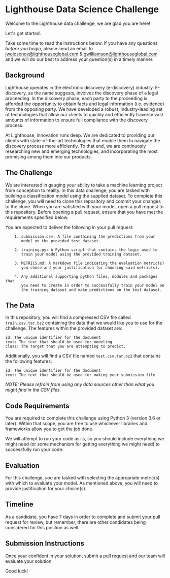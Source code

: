 # Lighthouse Data Science Challenge
Welcome to the Lighthouse data challenge, we are glad you are here! 

Let's get started. 

Take some time to read the instructions below. If you have
any questions _before you begin_, please send an email to 
[jwolosonov@lighthouseglobal.com](mailto:jwolosonov@lighthouseglobal.com) &
[gwilliamson@lighthouseglobal.com](mailto:gwilliamson@lighthouseglobal.com)
and we will do our best to address your question(s) in a timely manner.



## Background
Lighthouse operates in the electronic discovery (e-discovery) industry.
E-discovery, as the name suggests, involves the discovery phase of a
legal proceeding. In the discovery phase, each party to the proceeding is afforded the 
opportunity to obtain facts and legal information (i.e. evidence) from 
the opposing party. We have developed a robust, industry-leading set of 
technologies that allow our clients to quickly and efficiently traverse 
vast amounts of information to ensure full compliance with the discovery
process.

At Lighthouse, innovation runs deep. We are dedicated to providing
our clients with state-of-the-art technologies that enable them to 
navigate the discovery process more efficiently. To that end, we are continuosly researching new and emerging 
technologies, and incorporating the most promising among them into our 
products.



## The Challenge
We are interested in gauging your ability to take a machine learning 
project from conception to reality. In this data challenge, you are 
tasked with building a classification model using the supplied dataset.
To complete this challenge, you will need to clone this
repository and commit your changes to the clone. When you are satisfied
with your model, open a pull request to this repository. Before opening 
a pull request, ensure that you have met the requirements
specified below.

You are expected to deliver the following in your pull request:

```
    1. submission.csv: A file containing the predictions from your
       model on the provided test dataset.
       
    2. training.py: A Python script that contains the logic used to
       train your model using the provided training dataset.
       
    3. METRICS.md: A markdown file indicating the evaluation metric(s) 
       you chose and your justification for choosing said metric(s).
       
    4. Any additional supporting python files, modules and packages that
       you need to create in order to successfully train your model on
       the training dataset and make predictions on the test dataset.
```


## The Data
In this repository, you will find a compressed CSV file called 
`train.csv.tar.bz2` 
containing the data that we would like you to use for the challenge. 
The features within the provided dataset are:
```
id: The unique identifier for the document
text: The text that should be used for modeling
class: The target that you are attempting to predict.
```

Additionally, you will find a CSV file named `test.csv.tar.bz2` that
contains the following features:
```
id: The unique identifier for the document
text: The text that should be used for making your submission file
```

_NOTE: Please refrain from
using any data sources other than what you might find in the CSV files._ 

## Code Requirements
You are required to complete this challenge using Python 3 
(version 3.6 or later). Within that scope, you are free to use whichever
libraries and frameworks allow you to get the job done.

We will attempt to run your code as-is, so you should include everything
we might need (or some mechanism for getting everything we might need)
to successfully run your code.

## Evaluation
For this challenge, _you_ are tasked with selecting the appropriate
metric(s) with which to evaluate your model. As mentioned above, you will
need to provide justification for your choice(s).

## Timeline
As a candidate, you have 7 days in order to complete and submit your pull
request for review, but remember, there are other candidates being considered
for this position as well.

## Submission Instructions
Once your confident in your solution, submit a pull request and our team
will evaluate your solution.

Good luck!
